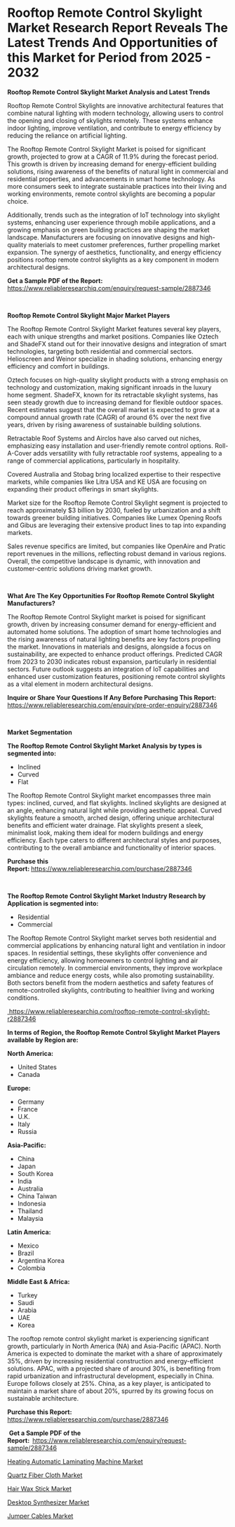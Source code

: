 <p><h1>Rooftop Remote Control Skylight Market Research Report Reveals The Latest Trends And Opportunities of this Market for Period from 2025 - 2032</h1></p><p><strong>Rooftop Remote Control Skylight Market Analysis and Latest Trends</strong></p>
<p><p>Rooftop Remote Control Skylights are innovative architectural features that combine natural lighting with modern technology, allowing users to control the opening and closing of skylights remotely. These systems enhance indoor lighting, improve ventilation, and contribute to energy efficiency by reducing the reliance on artificial lighting.</p><p>The Rooftop Remote Control Skylight Market is poised for significant growth, projected to grow at a CAGR of 11.9% during the forecast period. This growth is driven by increasing demand for energy-efficient building solutions, rising awareness of the benefits of natural light in commercial and residential properties, and advancements in smart home technology. As more consumers seek to integrate sustainable practices into their living and working environments, remote control skylights are becoming a popular choice.</p><p>Additionally, trends such as the integration of IoT technology into skylight systems, enhancing user experience through mobile applications, and a growing emphasis on green building practices are shaping the market landscape. Manufacturers are focusing on innovative designs and high-quality materials to meet customer preferences, further propelling market expansion. The synergy of aesthetics, functionality, and energy efficiency positions rooftop remote control skylights as a key component in modern architectural designs.</p></p>
<p><strong>Get a Sample PDF of the Report:&nbsp;</strong> <a href="https://www.reliableresearchiq.com/enquiry/request-sample/2887346?utm_campaign=99&utm_medium=2&utm_source=Github&utm_content=ia&utm_term=14032025&utm_id=rooftop-remote-control-skylight">https://www.reliableresearchiq.com/enquiry/request-sample/2887346</a></p>
<p>&nbsp;</p>
<p><strong>Rooftop Remote Control Skylight Major Market Players</strong></p>
<p><p>The Rooftop Remote Control Skylight Market features several key players, each with unique strengths and market positions. Companies like Oztech and ShadeFX stand out for their innovative designs and integration of smart technologies, targeting both residential and commercial sectors. Helioscreen and Weinor specialize in shading solutions, enhancing energy efficiency and comfort in buildings. </p><p>Oztech focuses on high-quality skylight products with a strong emphasis on technology and customization, making significant inroads in the luxury home segment. ShadeFX, known for its retractable skylight systems, has seen steady growth due to increasing demand for flexible outdoor spaces. Recent estimates suggest that the overall market is expected to grow at a compound annual growth rate (CAGR) of around 6% over the next five years, driven by rising awareness of sustainable building solutions.</p><p>Retractable Roof Systems and Airclos have also carved out niches, emphasizing easy installation and user-friendly remote control options. Roll-A-Cover adds versatility with fully retractable roof systems, appealing to a range of commercial applications, particularly in hospitality.</p><p>Covered Australia and Stobag bring localized expertise to their respective markets, while companies like Litra USA and KE USA are focusing on expanding their product offerings in smart skylights.</p><p>Market size for the Rooftop Remote Control Skylight segment is projected to reach approximately $3 billion by 2030, fueled by urbanization and a shift towards greener building initiatives. Companies like Lumex Opening Roofs and Gibus are leveraging their extensive product lines to tap into expanding markets.</p><p>Sales revenue specifics are limited, but companies like OpenAire and Pratic report revenues in the millions, reflecting robust demand in various regions. Overall, the competitive landscape is dynamic, with innovation and customer-centric solutions driving market growth.</p></p>
<p>&nbsp;</p>
<p><strong>What Are The Key Opportunities For Rooftop Remote Control Skylight Manufacturers?</strong></p>
<p><p>The Rooftop Remote Control Skylight market is poised for significant growth, driven by increasing consumer demand for energy-efficient and automated home solutions. The adoption of smart home technologies and the rising awareness of natural lighting benefits are key factors propelling the market. Innovations in materials and designs, alongside a focus on sustainability, are expected to enhance product offerings. Predicted CAGR from 2023 to 2030 indicates robust expansion, particularly in residential sectors. Future outlook suggests an integration of IoT capabilities and enhanced user customization features, positioning remote control skylights as a vital element in modern architectural designs.</p></p>
<p><strong>Inquire or Share Your Questions If Any Before Purchasing This Report:</strong> <a href="https://www.reliableresearchiq.com/enquiry/pre-order-enquiry/2887346?utm_campaign=99&utm_medium=2&utm_source=Github&utm_content=ia&utm_term=14032025&utm_id=rooftop-remote-control-skylight">https://www.reliableresearchiq.com/enquiry/pre-order-enquiry/2887346</a></p>
<p>&nbsp;</p>
<p><strong>Market Segmentation</strong></p>
<p><strong>The Rooftop Remote Control Skylight Market Analysis by types is segmented into:</strong></p>
<p><ul><li>Inclined</li><li>Curved</li><li>Flat</li></ul></p>
<p><p>The Rooftop Remote Control Skylight market encompasses three main types: inclined, curved, and flat skylights. Inclined skylights are designed at an angle, enhancing natural light while providing aesthetic appeal. Curved skylights feature a smooth, arched design, offering unique architectural benefits and efficient water drainage. Flat skylights present a sleek, minimalist look, making them ideal for modern buildings and energy efficiency. Each type caters to different architectural styles and purposes, contributing to the overall ambiance and functionality of interior spaces.</p></p>
<p><strong>Purchase this Report:&nbsp;</strong><a href="https://www.reliableresearchiq.com/purchase/2887346?utm_campaign=99&utm_medium=2&utm_source=Github&utm_content=ia&utm_term=14032025&utm_id=rooftop-remote-control-skylight">https://www.reliableresearchiq.com/purchase/2887346</a></p>
<p>&nbsp;</p>
<p><strong>The Rooftop Remote Control Skylight Market Industry Research by Application is segmented into:</strong></p>
<p><ul><li>Residential</li><li>Commercial</li></ul></p>
<p><p>The Rooftop Remote Control Skylight market serves both residential and commercial applications by enhancing natural light and ventilation in indoor spaces. In residential settings, these skylights offer convenience and energy efficiency, allowing homeowners to control lighting and air circulation remotely. In commercial environments, they improve workplace ambiance and reduce energy costs, while also promoting sustainability. Both sectors benefit from the modern aesthetics and safety features of remote-controlled skylights, contributing to healthier living and working conditions.</p></p>
<p><a href="https://www.reliableresearchiq.com/rooftop-remote-control-skylight-r2887346?utm_campaign=99&utm_medium=2&utm_source=Github&utm_content=ia&utm_term=14032025&utm_id=rooftop-remote-control-skylight">&nbsp;https://www.reliableresearchiq.com/rooftop-remote-control-skylight-r2887346</a></p>
<p><strong>In terms of Region, the Rooftop Remote Control Skylight Market Players available by Region are:</strong></p>
<p>
    <p> <strong> North America: </strong>
        <ul>
            <li>United States</li>
            <li>Canada</li>
        </ul>
        </p> 
    <p> <strong> Europe: </strong>
        <ul>
            <li>Germany</li>
            <li>France</li>
            <li>U.K.</li>
            <li>Italy</li>
            <li>Russia</li>
        </ul>
        </p> 
    <p> <strong> Asia-Pacific: </strong>
        <ul>
            <li>China</li>
            <li>Japan</li>
            <li>South Korea</li>
            <li>India</li>
            <li>Australia</li>
            <li>China Taiwan</li>
            <li>Indonesia</li>
            <li>Thailand</li>
            <li>Malaysia</li>
        </ul>
        </p> 
    <p> <strong> Latin America: </strong>
        <ul>
            <li>Mexico</li>
            <li>Brazil</li>
            <li>Argentina Korea</li>
            <li>Colombia</li>
        </ul>
        </p> 
    <p> <strong> Middle East & Africa: </strong>
        <ul>
            <li>Turkey</li>
            <li>Saudi</li>
            <li>Arabia</li>
            <li>UAE</li>
            <li>Korea</li>
        </ul>
    </p>
    </p>
<p><p>The rooftop remote control skylight market is experiencing significant growth, particularly in North America (NA) and Asia-Pacific (APAC). North America is expected to dominate the market with a share of approximately 35%, driven by increasing residential construction and energy-efficient solutions. APAC, with a projected share of around 30%, is benefiting from rapid urbanization and infrastructural development, especially in China. Europe follows closely at 25%. China, as a key player, is anticipated to maintain a market share of about 20%, spurred by its growing focus on sustainable architecture.</p></p>
<p><strong>Purchase this Report: </strong><a href="https://www.reliableresearchiq.com/purchase/2887346?utm_campaign=99&utm_medium=2&utm_source=Github&utm_content=ia&utm_term=14032025&utm_id=rooftop-remote-control-skylight">https://www.reliableresearchiq.com/purchase/2887346</a></p>
<p>&nbsp;<strong>Get a Sample PDF of the Report:&nbsp;&nbsp;</strong><a href="https://www.reliableresearchiq.com/enquiry/request-sample/2887346?utm_campaign=99&utm_medium=2&utm_source=Github&utm_content=ia&utm_term=14032025&utm_id=rooftop-remote-control-skylight">https://www.reliableresearchiq.com/enquiry/request-sample/2887346</a></p>
<p><strong></strong></p>
<p><p><a href="https://github.com/sacmatidora/Market-Research-Report-List-1/blob/main/heating-automatic-laminating-machine-market.md?utm_campaign=99&utm_medium=2&utm_source=Github&utm_content=ia&utm_term=14032025&utm_id=rooftop-remote-control-skylight">Heating Automatic Laminating Machine Market</a></p><p><a href="https://github.com/cingozascard/Market-Research-Report-List-1/blob/main/quartz-fiber-cloth-market.md?utm_campaign=99&utm_medium=2&utm_source=Github&utm_content=ia&utm_term=14032025&utm_id=rooftop-remote-control-skylight">Quartz Fiber Cloth Market</a></p><p><a href="https://github.com/airitaursela/Market-Research-Report-List-1/blob/main/hair-wax-stick-market.md?utm_campaign=99&utm_medium=2&utm_source=Github&utm_content=ia&utm_term=14032025&utm_id=rooftop-remote-control-skylight">Hair Wax Stick Market</a></p><p><a href="https://github.com/zalubakoraka/Market-Research-Report-List-1/blob/main/desktop-synthesizer-market.md?utm_campaign=99&utm_medium=2&utm_source=Github&utm_content=ia&utm_term=14032025&utm_id=rooftop-remote-control-skylight">Desktop Synthesizer Market</a></p><p><a href="https://github.com/ardgenoud/Market-Research-Report-List-1/blob/main/jumper-cables-market.md?utm_campaign=99&utm_medium=2&utm_source=Github&utm_content=ia&utm_term=14032025&utm_id=rooftop-remote-control-skylight">Jumper Cables Market</a></p></p>